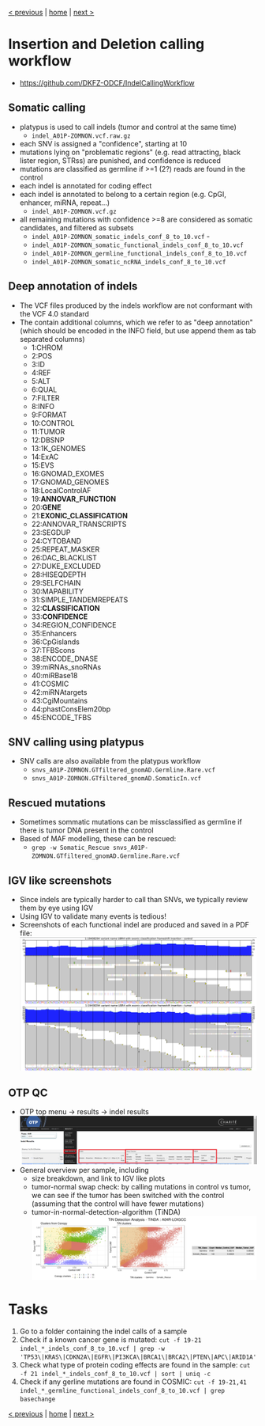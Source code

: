 [< previous](snv.md)  |  [home](README.md)  |  [next >](sv.md) 

# Insertion and Deletion calling workflow
- https://github.com/DKFZ-ODCF/IndelCallingWorkflow







## Somatic calling
- platypus is used to call indels (tumor and control at the same time)
    - `indel_A01P-ZOMNON.vcf.raw.gz`
- each SNV is assigned a "confidence", starting at 10
- mutations lying on "problematic regions" (e.g. read attracting, black lister region, STRss) are punished, and confidence is reduced
- mutations are classified as germline if >=1 (2?) reads are found in the control
- each indel is annotated for coding effect
- each indel is annotated to belong to a certain region (e.g. CpGI, enhancer, miRNA, repeat...)
    - `indel_A01P-ZOMNON.vcf.gz`
- all remaining mutations with confidence >=8 are considered as somatic candidates, and filtered as subsets
    - `indel_A01P-ZOMNON_somatic_indels_conf_8_to_10.vcf`    - 
    - `indel_A01P-ZOMNON_somatic_functional_indels_conf_8_to_10.vcf`
    - `indel_A01P-ZOMNON_germline_functional_indels_conf_8_to_10.vcf`
    - `indel_A01P-ZOMNON_somatic_ncRNA_indels_conf_8_to_10.vcf`

## Deep annotation of indels

- The VCF files produced by the indels workflow are not conformant with the VCF 4.0 standard
- The contain additional columns, which we refer to as "deep annotation" (which should be encoded in the INFO field, but use append them as tab separated columns)
    - 1:CHROM
    - 2:POS
    - 3:ID
    - 4:REF
    - 5:ALT
    - 6:QUAL
    - 7:FILTER
    - 8:INFO
    - 9:FORMAT
    - 10:CONTROL
    - 11:TUMOR
    - 12:DBSNP
    - 13:1K_GENOMES
    - 14:ExAC
    - 15:EVS
    - 16:GNOMAD_EXOMES
    - 17:GNOMAD_GENOMES
    - 18:LocalControlAF
    - 19:**ANNOVAR_FUNCTION**
    - 20:**GENE**
    - 21:**EXONIC_CLASSIFICATION**
    - 22:ANNOVAR_TRANSCRIPTS
    - 23:SEGDUP
    - 24:CYTOBAND
    - 25:REPEAT_MASKER
    - 26:DAC_BLACKLIST
    - 27:DUKE_EXCLUDED
    - 28:HISEQDEPTH
    - 29:SELFCHAIN
    - 30:MAPABILITY
    - 31:SIMPLE_TANDEMREPEATS
    - 32:**CLASSIFICATION**
    - 33:**CONFIDENCE**
    - 34:REGION_CONFIDENCE
    - 35:Enhancers
    - 36:CpGislands
    - 37:TFBScons
    - 38:ENCODE_DNASE
    - 39:miRNAs_snoRNAs
    - 40:miRBase18
    - 41:COSMIC
    - 42:miRNAtargets
    - 43:CgiMountains
    - 44:phastConsElem20bp
    - 45:ENCODE_TFBS
    
## SNV calling using platypus
- SNV calls are also available from the platypus workflow
   - `snvs_A01P-ZOMNON.GTfiltered_gnomAD.Germline.Rare.vcf`
   - `snvs_A01P-ZOMNON.GTfiltered_gnomAD.SomaticIn.vcf`

## Rescued mutations
- Sometimes sommatic mutations can be missclassified as germline if there is tumor DNA present in the control
- Based of MAF modelling, these can be rescued:
   - `grep -w Somatic_Rescue snvs_A01P-ZOMNON.GTfiltered_gnomAD.Germline.Rare.vcf`
    
## IGV like screenshots
- Since indels are typically harder to call than SNVs, we typically review them by eye using IGV
- Using IGV to validate many events is tedious!
- Screenshots of each functional indel are produced and saved in a PDF file:
![](indel-screenshot.png)

## OTP QC
- OTP top menu -> results -> indel results
![](indel.png)
- General overview per sample, including 
   - size breakdown, and link to IGV like plots
   - tumor-normal swap check: by calling mutations in control vs tumor, we can see if the tumor has been switched with the control (assuming that the control will have fewer mutations)
   - tumor-in-normal-detection-algorithm (TiNDA)
   ![](indel-tinda.png)

# Tasks

1. Go to a folder containing the indel calls of a sample
2. Check if a known cancer gene is mutated: `cut -f 19-21 indel_*_indels_conf_8_to_10.vcf | grep -w 'TP53\|KRAS\|CDKN2A\|EGFR\|PI3KCA\|BRCA1\|BRCA2\|PTEN\|APC\|ARID1A' `
3. Check what type of protein coding effects are found in the sample: `cut -f 21 indel_*_indels_conf_8_to_10.vcf | sort | uniq -c`
4. Check if any gerline mutations are found in COSMIC: `cut -f 19-21,41 indel_*_germline_functional_indels_conf_8_to_10.vcf | grep basechange`















[< previous](snv.md)  |  [home](README.md)  |  [next >](sv.md) 
